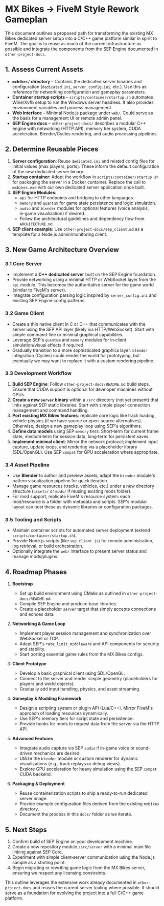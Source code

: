 # MX Bikes -> FiveM Style Rework Gameplan

This document outlines a proposed path for transforming the existing MX Bikes dedicated server setup into a C/C++ game platform similar in spirit to FiveM. The goal is to reuse as much of the current infrastructure as possible and integrate the components from the SEP Engine documented in `other-project-docs`.

## 1. Assess Current Assets

- **`mxbikes/` directory** – Contains the dedicated server binaries and configuration (`dedicated.ini`, `server_config.ini`, etc.). Use this as reference for networking configuration and gameplay parameters.
- **Container startup scripts** – `scripts/container/startup.sh` automates Wine/Xvfb setup to run the Windows server headless. It also provides environment variables and process management.
- **Web interface** – Minimal Node.js package under `web/`. Could serve as the basis for a management UI or remote admin panel.
- **SEP Engine docs** – `other-project-docs/` describes a modular C++ engine with networking (HTTP API), memory tier system, CUDA acceleration, Blender/Cycles rendering, and audio processing pipelines.

## 2. Determine Reusable Pieces

1. **Server configuration**: Reuse `dedicated.ini` and related config files for initial values (max players, ports). These inform the default configuration of the new dedicated server binary.
2. **Startup container**: Adopt the workflow in `scripts/container/startup.sh` for packaging the server in a Docker container. Replace the call to `mxbikes.exe` with our own dedicated server application once built.
3. **SEP Engine Modules**:
   - `api` for HTTP endpoints and bridging to other languages.
   - `memory` and `quantum` for game state persistence and logic simulation.
   - `audio` and `blender` modules for optional features (voice analysis, in‑game visualization) if desired.
   - Follow the architectural guidelines and dependency flow from `ARCHITECTURE.md`.
4. **SEP client example**: Use `other-project-docs/sep_client.md` as a template for a Node.js admin/monitoring client.

## 3. New Game Architecture Overview

### 3.1 Core Server

- Implement a **C++ dedicated server** built on the SEP Engine foundation.
- Provide networking using a minimal HTTP or WebSocket layer from the `api` module. This becomes the authoritative server for the game world (similar to FiveM's server).
- Integrate configuration parsing logic inspired by `server_config.ini` and existing SEP Engine config patterns.

### 3.2 Game Client

- Create a thin native client in C or C++ that communicates with the server using the SEP API layer (likely via HTTP/WebSocket). Start with simple command-line or minimal graphical capabilities.
- Leverage SEP's `quantum` and `memory` modules for in‑client simulation/visual effects if required.
- Gradually transition to a more sophisticated graphics layer. `blender` integration (Cycles) could render the world for prototyping, but eventually we may want to replace it with a custom rendering pipeline.

### 3.3 Development Workflow

1. **Build SEP Engine**: Follow `other-project-docs/README.md` build steps. Ensure that CUDA support is optional for developer machines without GPUs.
2. **Create a new `server` binary** within a `/src` directory (not yet present) that links against SEP static libraries. Start with simple player connection management and command handling.
3. **Port existing MX Bikes features**: replicate core logic like track loading, vehicle physics (if we have source or open-source alternatives). Otherwise, design a new gameplay loop using SEP's algorithms.
4. **Define data models** using SEP `memory` tiers: Short‑term for current frame state, medium‑term for session data, long‑term for persistent saves.
5. **Implement minimal client**: Mirror the network protocol; implement input capture, update loops, and rendering via a placeholder library (SDL/OpenGL). Use SEP `compat` for GPU acceleration where appropriate.

### 3.4 Asset Pipeline

- Use **Blender** to author and preview assets; adapt the `blender` module's pattern visualization pipeline for quick iteration.
- Manage game resources (tracks, vehicles, etc.) under a new directory structure (`assets/` or `mods/` if reusing existing mods folder).
- For mod support, replicate FiveM's resource system: each mod/resource is a folder with metadata and scripts. SEP's modular layout can host these as dynamic libraries or configuration packages.

### 3.5 Tooling and Scripts

- Maintain container scripts for automated server deployment (extend `scripts/container/startup.sh`).
- Provide Node.js scripts (like `sep_client.js`) for remote administration, log retrieval, or build orchestration.
- Optionally integrate the `web/` interface to present server status and manage mods/plugins.

## 4. Roadmap Phases

1. **Bootstrap**
   - Set up build environment using CMake as outlined in `other-project-docs/README.md`.
   - Compile SEP Engine and produce base libraries.
   - Create a placeholder `server` target that simply accepts connections and echoes data.

2. **Networking & Game Loop**
   - Implement player session management and synchronization over WebSocket or TCP.
   - Adapt SEP's `rate_limit_middleware` and API components for security and stability.
   - Start porting essential game rules from the MX Bikes configs.

3. **Client Prototype**
   - Develop a basic graphical client using SDL/OpenGL.
   - Connect to the server and render simple geometry (placeholders for players and world objects).
   - Gradually add input handling, physics, and asset streaming.

4. **Gameplay & Modding Framework**
   - Design a scripting system or plugin API (Lua/C++). Mirror FiveM's approach of loading resources dynamically.
   - Use SEP's memory tiers for script state and persistence.
   - Provide hooks for mods to request data from the server via the HTTP API.

5. **Advanced Features**
   - Integrate audio capture via SEP `audio` if in-game voice or sound-driven mechanics are desired.
   - Utilize the `blender` module or custom renderer for dynamic visualizations (e.g., track replays or debug views).
   - Explore GPU acceleration for heavy simulation using the SEP `compat` CUDA backend.

6. **Packaging & Deployment**
   - Reuse containerization scripts to ship a ready-to-run dedicated server image.
   - Provide example configuration files derived from the existing `mxbikes` directory.
   - Document the process in this `docs/` folder as we iterate.

## 5. Next Steps

1. Confirm build of SEP Engine on your development machine.
2. Create a new repository module `/src/server` with a minimal main file linking against SEP Core.
3. Experiment with simple client‑server communication using the Node.js sample as a starting point.
4. Begin migrating or rewriting game logic from the MX Bikes server, ensuring we respect any licensing constraints.

This outline leverages the extensive work already documented in `other-project-docs` and reuses the current server tooling where possible. It should serve as a foundation for evolving the project into a full C/C++ game platform.
